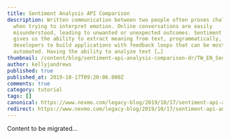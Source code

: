 ```yaml
---
title: Sentiment Analysis API Comparison
description: Written communication between two people often proves challenging
  when trying to interpret emotion. Online conversations are easily
  misunderstood, leading to unwanted or unexpected outcomes. Sentiment analysis
  gives us the ability to extract meaning from text, programmatically, allowing
  developers to build applications with feedback loops that can be mostly
  automated. Having the ability to analyze text […]
thumbnail: /content/blog/sentiment-api-analysis-comparison-dr/TW_EN_Sentiment-Analysis_1200x675.jpg
author: kellyjandrews
published: true
published_at: 2019-10-17T09:20:06.000Z
comments: true
category: tutorial
tags: []
canonical: https://www.nexmo.com/legacy-blog/2019/10/17/sentiment-api-analysis-comparison-dr
redirect: https://www.nexmo.com/legacy-blog/2019/10/17/sentiment-api-analysis-comparison-dr
---
```


Content to be migrated...
